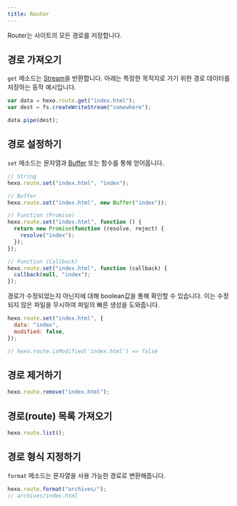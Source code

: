 ```yaml
---
title: Router
---
```


Router는 사이트의 모든 경로를 저장합니다.

## 경로 가져오기

`get` 메소드는 [Stream]을 반환합니다. 아래는 특정한 목적지로 가기 위한 경로 데이터를 저장하는 동작 예시입니다.

```js
var data = hexo.route.get("index.html");
var dest = fs.createWriteStream("somewhere");

data.pipe(dest);
```

## 경로 설정하기

`set` 메소드는 문자열과 [Buffer] 또는 함수를 통해 얻어옵니다.

```js
// String
hexo.route.set("index.html", "index");

// Buffer
hexo.route.set("index.html", new Buffer("index"));

// Function (Promise)
hexo.route.set("index.html", function () {
  return new Promise(function (resolve, reject) {
    resolve("index");
  });
});

// Function (Callback)
hexo.route.set("index.html", function (callback) {
  callback(null, "index");
});
```

경로가 수정되었는지 아닌지에 대해 boolean값을 통해 확인할 수 있습니다. 이는 수정되지 않은 파일을 무시하여 파일의 빠른 생성을 도와줍니다.

```js
hexo.route.set("index.html", {
  data: "index",
  modified: false,
});

// hexo.route.isModified('index.html') => false
```

## 경로 제거하기

```js
hexo.route.remove("index.html");
```

## 경로(route) 목록 가져오기

```js
hexo.route.list();
```

## 경로 형식 지정하기

`format` 메소드는 문자열을 사용 가능한 경로로 변환해줍니다.

```js
hexo.route.format("archives/");
// archives/index.html
```

[Stream]: http://nodejs.org/api/stream.html
[Buffer]: http://nodejs.org/api/buffer.html
